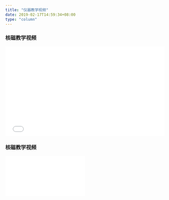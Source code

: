 ```yaml
---
title: "仪器教学视频"
date: 2019-02-17T14:59:34+08:00
type: "column"
---
```


### 核磁教学视频
  <div style="position: relative; padding-bottom: 56.25%; height: 0; overflow: hidden;">
  <iframe style="position: absolute; top: 0; left: 0; width: 100%; height:100%;" src="//player.bilibili.com/player.html?aid=4014364&cid=6472617&page=1" scrolling="no" border="0" frameborder="no" framespacing="0" allowfullscreen="true"> </iframe>
  </div>
</div>

### 核磁教学视频
<div style="position: relative; padding-bottom: 50.25%; height: 0; overflow: hidden;">
<iframe style="position: absolute; top: 0; left: 0; width: 50%; height:50%;" src="//player.bilibili.com/player.html?aid=4014364&cid=6472617&page=1" scrolling="no" border="0" frameborder="no" framespacing="0" allowfullscreen="true"> </iframe>
</div>
